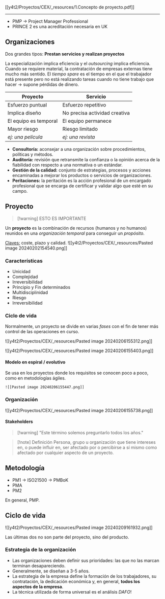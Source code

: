 
[[y4t2/Proyectos/CEX/_resources/1.Concepto de proyecto.pdf]]

---

- PMP → Project Manager Professional
- PRINCE 2 es una acreditación necesaria en UK

## Organizaciones
Dos grandes tipos: **Prestan servicios y realizan proyectos**

La especialización implica eficiencia y el *outsourcing* implica eficiencia. Cuando se requiere material, la contratación de empresas externas tiene mucho más sentido.
El *tiempo spare* es el tiempo en el que el trabajador está presente pero no está realizando tareas cuando no tiene trabajo que hacer → supone pérdidas de dinero.

| Proyecto              | Servicio                      |
| --------------------- | ----------------------------- |
| Esfuerzo puntual      | Esfuerzo repetitivo           |
| Implica diseño        | No precisa actividad creativa |
| El equipo es temporal | El equipo permanece           |
| Mayor riesgo          | Riesgo limitado               |
| *ej: una película*                      | *ej: una revista*                              |
- **Consultoría:** aconsejar a una organización sobre procedimientos, políticas y métodos.
- **Auditoría:** revisión que retransmite la confianza o la opinión acerca de la fiabilidad con respecto a una normativa o un estándar.
- **Gestión de la calidad:** conjunto de estrategias, procesos y acciones encaminadas a mejorar los productos o servicios de organizaciones.
- **Peritaciones:** la peritación es la acción profesional de un encargado profesional que se encarga de certificar y validar algo que esté en su campo.

## Proyecto
> [!warning] ESTO ES IMPORTANTE

Un **proyecto** es la combinación de recursos (humanos y no humanos) reunidos en una *organización temporal* para conseguir un *propósito*.

<u>Claves:</u> coste, plazo y calidad.
![[y4t2/Proyectos/CEX/_resources/Pasted image 20240202154540.png]]

### Características
- Unicidad
- Complejidad
- Irreversibilidad
- Principio y Fin determinados
- Multidisciplinidad
- Riesgo
- Irreversibilidad

### Ciclo de vida
Normalmente, un proyecto se divide en varias *fases* con el fin de tener más control de las operaciones en curso.

![[y4t2/Proyectos/CEX/_resources/Pasted image 20240206155312.png]]

![[y4t2/Proyectos/CEX/_resources/Pasted image 20240206155403.png]]

#### Modelo en espiral / evolutivo
Se usa en los proyectos donde los requisitos se conocen poco a poco, como en metodologías ágiles.

	![[Pasted image 20240206155447.png]]

### Organización
![[y4t2/Proyectos/CEX/_resources/Pasted image 20240206155738.png]]

#### Stakeholders
> [!warning] "Este término solemos preguntarlo todos los años."

> [!note] Definición
> Persona, grupo u organización que tiene intereses en, o puede influir en, ser afectado por o percibirse a sí mismo como afectado por cualquier aspecto de un proyecto.


## Metodología
- PM1 → ISO21500 → PMBoK
- PMA
- PM2

En general, PMP.


## Ciclo de vida
![[y4t2/Proyectos/CEX/_resources/Pasted image 20240209161932.png]]

Las últimas dos no son parte del proyecto, sino del producto.

### Estrategia de la organización
- Las organizaciones deben definir sus prioridades: las que no las marcan terminan desapareciendo.
- Generalmente, se diseñan a 3-5 años.
- La estrategia de la empresa define la formación de los trabajadores, su contratación, la dedicación económica y, en general, **todos los aspectos de la empresa**.
- La técnica utilizada de forma universal es el análisis *DAFO*!